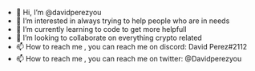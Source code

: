 - 👋 Hi, I’m @davidperezyou
- 👀 I’m interested in always trying to help people who are in needs
- 🌱 I’m currently learning to code to get more helpfull
- 💞️ I’m looking to collaborate on everything crypto related
- 📫 How to reach me , you can reach me on discord: David Perez#2112
- 📫 How to reach me , you can reach me on twitter: @Davidperezyou

<!---
davidperezyou/davidperezyou is a ✨ special ✨ repository because its `README.md` (this file) appears on your GitHub profile.
You can click the Preview link to take a look at your changes.
--->
